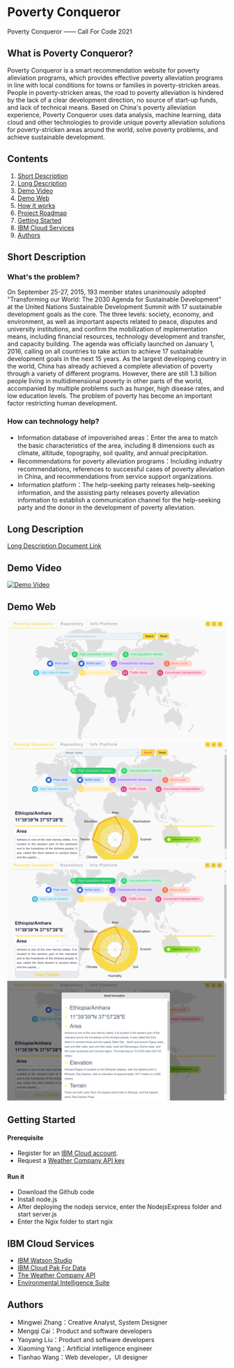 # Poverty Conqueror
Poverty Conqueror —— Call For Code 2021


## What is Poverty Conqueror? ##
Poverty Conqueror is a smart recommendation website for poverty alleviation programs, which provides effective poverty alleviation programs in line with local conditions for towns or families in poverty-stricken areas. People in poverty-stricken areas, the road to poverty alleviation is hindered by the lack of a clear development direction, no source of start-up funds, and lack of technical means. Based on China's poverty alleviation experience, Poverty Conqueror uses data analysis, machine learning, data cloud and other technologies to provide unique poverty alleviation solutions for poverty-stricken areas around the world, solve poverty problems, and achieve sustainable development.



## Contents

01. [Short Description](#Short-Description)
01. [Long Description](#Long-Description)
02. [Demo Video](#Demo-Video)
02. [Demo Web](#Demo-Web)
03. [How it works](#How-it-works)
06. [Project Roadmap](#Project-Roadmap)
07. [Getting Started](#Getting-Started)
08. [IBM Cloud Services](#IBM-Cloud-Services)
10. [Authors](#Authors)

## Short Description <a name="Short-Description"></a>

### What's the problem?
On September 25-27, 2015, 193 member states unanimously adopted "Transforming our World: The 2030 Agenda for Sustainable Development" at the United Nations Sustainable Development Summit with 17 sustainable development goals as the core. The three levels: society, economy, and environment, as well as important aspects related to peace, disputes and university institutions, and confirm the mobilization of implementation means, including financial resources, technology development and transfer, and capacity building. The agenda was officially launched on January 1, 2016, calling on all countries to take action to achieve 17 sustainable development goals in the next 15 years. As the largest developing country in the world, China has already achieved a complete alleviation of poverty through a variety of different programs. However, there are still 1.3 billion people living in multidimensional poverty in other parts of the world, accompanied by multiple problems such as hunger, high disease rates, and low education levels. The problem of poverty has become an important factor restricting human development.


### How can technology help?

* Information database of impoverished areas：Enter the area to match the basic characteristics of the area, including 8 dimensions such as climate, altitude, topography, soil quality, and annual precipitation.
* Recommendations for poverty alleviation programs：Including industry recommendations, references to successful cases of poverty alleviation in China, and recommendations from service support organizations.
* Information platform：The help-seeking party releases help-seeking information, and the assisting party releases poverty alleviation information to establish a communication channel for the help-seeking party and the donor in the development of poverty alleviation.

## Long Description <a name="Long-Description"></a>
[Long Description Document Link](https://github.com/long122021/Poverty-Conqueror/blob/main/PovertyConqueror.pptx)

## Demo Video <a name="Demo-Video"></a>
[![Demo Video](https://github.com/long122021/Poverty-Conqueror/blob/main/cover.png?raw=ture)](https://www.youtube.com/watch?v=UYTDi53BQrs "DEMO VIDEO")

## Demo Web <a name="Demo-Web"></a>
![picture alt](https://github.com/long122021/Poverty-Conqueror/blob/main/1.png?raw=true)
![picture alt](https://github.com/long122021/Poverty-Conqueror/blob/main/2.png?raw=true)
![picture alt](https://github.com/long122021/Poverty-Conqueror/blob/main/3.png?raw=true)
![picture alt](https://github.com/long122021/Poverty-Conqueror/blob/main/4.png?raw=true)

[comment]: <> (## How it works <a name="How-it-works"></a>)

[comment]: <> (![picture alt]&#40;https://github.com/long122021/Water-Assistant/blob/main/Architecture.png?raw=true&#41;)

[comment]: <> (1. We use IoT water quality monitoring equipment to monitor water source information, and then store the data in the Cloudant database. IoT Plantform manages these devices so as to generate the water source map on Water Assistant.)

[comment]: <> (2. To analyze the relationship between weather and water resources，we use 4 weather-related indicators of temperature, humidity, wind speed, and rainfall  as independent variables, water quality level and water level as dependent variables. IBM Cloud Pak for Data is used to clean and process historical data, and IBM Machine Learning is used to train the processed data to get the machine learning model. We select multiple machine learning models, such as decision tree, XGBoost, random forest, linear regression and so on. Machine Learning service automatically performs feature engineering, and comprehensively considers running time, accuracy and other indicators of different models to select the best. Finally, the weather data obtained from The Weather Company is applied on the best model to predict water quality and water depth in the future.)

[comment]: <> (3. Constructing a chatting rebot based on Watson Assistant to provide users with self-service inquiries about water source information and water utilization related knowledge and skills.)


[comment]: <> (## Project Roadmap <a name="Project-Roadmap"></a>)

[comment]: <> (<div  align="center">    )

[comment]: <> (<img src="https://github.com/long122021/Water-Assistant/blob/main/Roadmap.png?raw=true" width="50%" height="50%">)

[comment]: <> (</div>)

[comment]: <> (* In the first stage, we focused on using the Internet of Things technology to monitor water quality and water depth, build a water source map, and provide users with the possibility to view water source information at any time.)

[comment]: <> (* In the second stage, we pay attention to train models predicting water source changes, provide users with water quality and water depth trends, and propose countermeasures to deal with water-related problems.)

[comment]: <> (* In the third stage, we improve the chatting robot to realize self-service query of the nearest clean water source and navigate to it. According to users’  needs, we recommend water resources utilization schemes such as agricultural irrigation and animal husbandry.)

## Getting Started <a name="Getting-Started"></a>

#### Prerequisite
* Register for an [IBM Cloud account](https://www.ibm.com/account/reg/us-en/signup?formid=urx-42793&eventid=cfc-2020).
* Request a [Weather Company API key](https://callforcode.weather.com/)

#### Run it
* Download the Github code
* Install node.js
* After deploying the nodejs service, enter the NodejsExpress folder and start server.js
* Enter the Ngix folder to start ngix

## IBM Cloud Services <a name="IBM-Cloud-Services"></a>
* [IBM Watson Studio](https://www.ibm.com/cloud/watson-studio)
* [IBM Cloud Pak For Data](https://www.ibm.com/products/cloud-pak-for-data)
* [The Weather Company API](https://callforcode.weather.com/)
* [Environmental Intelligence Suite](https://www.ibm.com/products/environmental-intelligence-suite)


## Authors <a name="Authors"></a>
* Mingwei Zhang：Creative Analyst, System Designer
* Mengqi Cai：Product and software developers
* Yaoyang Liu：Product and software developers
* Xiaoming Yang：Artificial intelligence engineer
* Tianhao Wang：Web developer，UI designer

